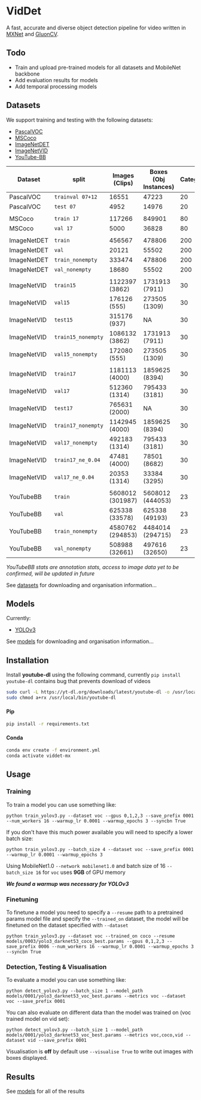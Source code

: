 # VidDet
A fast, accurate and diverse object detection pipeline for video written
in [MXNet](https://mxnet.apache.org/) and [GluonCV](https://gluon-cv.mxnet.io/).

## Todo
- Train and upload pre-trained models for all datasets and MobileNet
backbone
- Add evaluation results for models
- Add temporal processing models

## Datasets

We support training and testing with the following datasets:
- [PascalVOC](http://host.robots.ox.ac.uk/pascal/VOC/voc2012/index.html#devkit)
- [MSCoco](http://cocodataset.org/#download)
- [ImageNetDET](http://image-net.org/challenges/LSVRC/2017/download-images-1p39.php)
- [ImageNetVID](http://bvisionweb1.cs.unc.edu/ILSVRC2017/download-videos-1p39.php)
- [YouTube-BB](https://research.google.com/youtube-bb/)


| Dataset     |       split      |  Images (Clips) |  Boxes (Obj Instances) | Categories |
|-------------|------------------|-----------------|----------------|------------|
| PascalVOC   | `trainval 07+12` |           16551 |          47223 |         20 |
| PascalVOC   |     `test 07`    |            4952 |          14976 |         20 |
|             |                  |                 |                |            |
| MSCoco      |    `train 17`    |          117266 |         849901 |         80 |
| MSCoco      |     `val 17`     |            5000 |          36828 |         80 |
|             |                  |                 |                |            |
| ImageNetDET |     `train`      |          456567 |         478806 |        200 |
| ImageNetDET |       `val`      |           20121 |          55502 |        200 |
| ImageNetDET | `train_nonempty` |          333474 |         478806 |        200 |
| ImageNetDET |  `val_nonempty`  |           18680 |          55502 |        200 |
|             |                  |                 |                |            |
| ImageNetVID |    `train15`     |  1122397 (3862) | 1731913 (7911) |         30 |
| ImageNetVID |      `val15`     |    176126 (555) |  273505 (1309) |         30 |
| ImageNetVID |     `test15`     |    315176 (937) |             NA |         30 |
| ImageNetVID |`train15_nonempty`|  1086132 (3862) | 1731913 (7911) |         30 |
| ImageNetVID | `val15_nonempty` |    172080 (555) |  273505 (1309) |         30 |
|             |                  |                 |                |            |
| ImageNetVID |    `train17`     |  1181113 (4000) | 1859625 (8394) |         30 |
| ImageNetVID |      `val17`     |   512360 (1314) |  795433 (3181) |         30 |
| ImageNetVID |     `test17`     |   765631 (2000) |             NA |         30 |
| ImageNetVID |`train17_nonempty`|  1142945 (4000) | 1859625 (8394) |         30 |
| ImageNetVID | `val17_nonempty` |   492183 (1314) |  795433 (3181) |         30 |
| ImageNetVID | `train17_ne_0.04`|    47481 (4000) |   78501 (8682) |         30 |
| ImageNetVID |  `val17_ne_0.04` |    20353 (1314) |   33384 (3295) |         30 |
|             |                  |                 |                |            |
| YouTubeBB   |      `train`     | 5608012 (301987) | 5608012 (444053) |         23 |
| YouTubeBB   |       `val`      |   625338 (33578) |   625338 (49193) |         23 |
| YouTubeBB   | `train_nonempty` | 4580762 (294853) | 4484014 (294715) |         23 |
| YouTubeBB   |  `val_nonempty`  |   508988 (32661) |  497616 (32650) |         23 |

*YouTubeBB stats are annotation stats, access to image data yet to be
confirmed, will be updated in future*

See [datasets](/datasets/) for downloading and organisation information...

## Models
Currently:
- [YOLOv3](https://pjreddie.com/media/files/papers/YOLOv3.pdf)

See [models](/models/) for downloading and organisation information...

## Installation
Install **youtube-dl** using the following command, currently `pip install youtube-dl` contains bug that prevents download
 of videos
```bash
sudo curl -L https://yt-dl.org/downloads/latest/youtube-dl -o /usr/local/bin/youtube-dl
sudo chmod a+rx /usr/local/bin/youtube-dl
```
#### Pip

```bash
pip install -r requirements.txt
```

#### Conda

```bash
conda env create -f environment.yml
conda activate viddet-mx
```
## Usage

### Training
To train a model you can use something like:
```
python train_yolov3.py --dataset voc --gpus 0,1,2,3 --save_prefix 0001 --num_workers 16 --warmup_lr 0.0001 --warmup_epochs 3 --syncbn True
```

If you don't have this much power available you will need to specify a lower batch size:
```
python train_yolov3.py --batch_size 4 --dataset voc --save_prefix 0001 --warmup_lr 0.0001 --warmup_epochs 3
```

Using MobileNet1.0 `--network mobilenet1.0` and batch size of 16
`--batch_size 16` for `voc` uses **9GB** of GPU memory

***We found a warmup was necessary for YOLOv3***

### Finetuning
To finetune a model you need to specify a `--resume` path to a
 pretrained params model file and specify the `--trained_on` dataset,
 the model will be finetuned on the dataset specified with `--dataset`
```
python train_yolov3.py --dataset voc --trained_on coco --resume models/0003/yolo3_darknet53_coco_best.params --gpus 0,1,2,3 --save_prefix 0006 --num_workers 16 --warmup_lr 0.0001 --warmup_epochs 3 --syncbn True
```

### Detection, Testing & Visualisation
To evaluate a model you can use something like:
```
python detect_yolov3.py --batch_size 1 --model_path models/0001/yolo3_darknet53_voc_best.params --metrics voc --dataset voc --save_prefix 0001
```

You can also evaluate on different data than the model was trained on
(voc trained model on vid set):
```
python detect_yolov3.py --batch_size 1 --model_path models/0001/yolo3_darknet53_voc_best.params --metrics voc,coco,vid --dataset vid --save_prefix 0001
```

Visualisation is **off** by default use `--visualise True` to write out images with boxes displayed.

## Results

See [models](/models/) for all of the results
